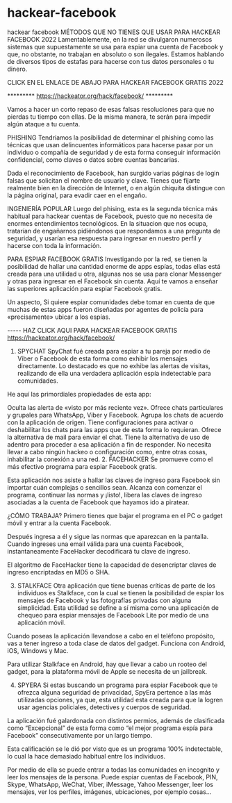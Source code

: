 # hackear-facebook
hackear facebook
MÉTODOS QUE NO TIENES QUE USAR PARA HACKEAR FACEBOOK 2022
Lamentablemente, en la red se divulgaron numerosos sistemas que supuestamente se usa para espiar una cuenta de Facebook y que, no obstante, no trabajan en absoluto o son ilegales. Estamos hablando de diversos tipos de estafas para hacerse con tus datos personales o tu dinero.

CLICK EN EL ENLACE DE ABAJO PARA HACKEAR FACEBOOK GRATIS 2022

 ********* https://hackeator.org/hack/facebook/ *********
 
 Vamos a hacer un corto repaso de esas falsas resoluciones para que no pierdas tu tiempo con ellas. De la misma manera, te serán para impedir algún ataque a tu cuenta.

PHISHING
Tendríamos la posibilidad de determinar el phishing como las técnicas que usan delincuentes informáticos para hacerse pasar por un individuo o compañía de seguridad y de esta forma conseguir información confidencial, como claves o datos sobre cuentas bancarias.

Dada el reconocimiento de Facebook, han surgido varias páginas de login falsas que solicitan el nombre de usuario y clave. Tienes que fijarte realmente bien en la dirección de Internet, o en algún chiquita distingue con la página original, para evadir caer en el engaño.

INGENIERÍA POPULAR
Luego del phising, esta es la segunda técnica más habitual para hackear cuentas de Facebook, puesto que no necesita de enormes entendimientos tecnológicos. En la situacion que nos ocupa, tratarían de engañarnos pidiéndonos que respondamos a una pregunta de seguridad, y usarían esa respuesta para ingresar en nuestro perfil y hacerse con toda la información.

PARA ESPIAR FACEBOOK GRATIS
Investigando por la red, se tienen la posibilidad de hallar una cantidad enorme de apps espías, todas ellas está creada para una utilidad u otra, algunas nos se usa para clonar Messenger y otras para ingresar en el Facebook sin cuenta. Aquí te vamos a enseñar las superiores aplicación para espiar Facebook gratis.

Un aspecto, Si quiere espiar comunidades debe tomar en cuenta de que muchas de estas apps fueron diseñadas por agentes de policía para «precisamente» ubicar a los espías.

----- HAZ CLICK AQUI PARA HACKEAR FACEBOOK GRATIS
 https://hackeator.org/hack/facebook/

1. SPYCHAT
SpyChat fué creada para espiar a tu pareja por medio de Viber o Facebook de esta forma como exhibir los mensajes directamente. Lo destacado es que no exhibe las alertas de visitas, realizando de ella una verdadera aplicación espía indetectable para comunidades.

He aquí las primordiales propiedades de esta app:

Oculta las alerta de «visto por más reciente vez».
Ofrece chats particulares y grupales para WhatsApp, Viber y Facebook.
Agrupa los chats de acuerdo con la aplicación de origen.
Tiene configuraciones para activar o deshabilitar los chats para las apps que de esta forma lo requieran.
Ofrece la alternativa de mail para enviar el chat.
Tiene la alternativa de uso de adentro para proceder a esa aplicación a fin de responder.
No necesita llevar a cabo ningún hackeo o configuración como, entre otras cosas, inhabilitar la conexión a una red.
2. FACEHACKER
Se promueve como el más efectivo programa para espiar Facebook gratis.

Esta aplicación nos asiste a hallar las claves de ingreso para Facebook sin importar cuán complejas o sencillos sean. Alcanza con comenzar el programa, continuar las normas y ¡listo!, libera las claves de ingreso asociadas a la cuenta de Facebook que hayamos ido a piratear.

¿CÓMO TRABAJA?
Primero tienes que bajar el programa en el PC o gadget móvil y entrar a la cuenta Facebook.

Después ingresa a él y sigue las normas que aparezcan en la pantalla. Cuando ingreses una email válida para una cuenta Facebook, instantaneamente FaceHacker decodificará tu clave de ingreso.

El algoritmo de FaceHacker tiene la capacidad de desencriptar claves de ingreso encriptadas en MD5 o SHA.

3. STALKFACE
Otra aplicación que tiene buenas críticas de parte de los individuos es Stalkface, con la cual se tienen la posibilidad de espiar los mensajes de Facebook y las fotografías privadas con alguna simplicidad. Esta utilidad se define a sí misma como una aplicación de chequeo para espiar mensajes de Facebook Lite por medio de una aplicación móvil.

Cuando poseas la aplicación llevandose a cabo en el teléfono propósito, vas a tener ingreso a toda clase de datos del gadget. Funciona con Android, iOS, Windows y Mac.

Para utilizar Stalkface en Android, hay que llevar a cabo un rooteo del gadget, para la plataforma móvil de Apple se necesita de un jailbreak.

4. SPYERA
Si estas buscando un programa para espiar Facebook que te ofrezca alguna seguridad de privacidad, SpyEra pertence a las más utilizadas opciones, ya que, esta utilidad esta creada para que la logren usar agencias policiales, detectives y cuerpos de seguridad.

La aplicación fué galardonada con distintos permios, además de clasificada como “Excepcional” de esta forma como “el mejor programa espía para Facebook” consecutivamente por un largo tiempo.

Esta calificación se le dió por visto que es un programa 100% indetectable, lo cual la hace demasiado habitual entre los individuos.

Por medio de ella se puede entrar a todas las comunidades en incognito y leer los mensajes de la persona. Puede espiar cuentas de Facebook, PIN, Skype, WhatsApp, WeChat, Viber, iMessage, Yahoo Messenger, leer los mensajes, ver los perfiles, imágenes, ubicaciones, por ejemplo cosas…
